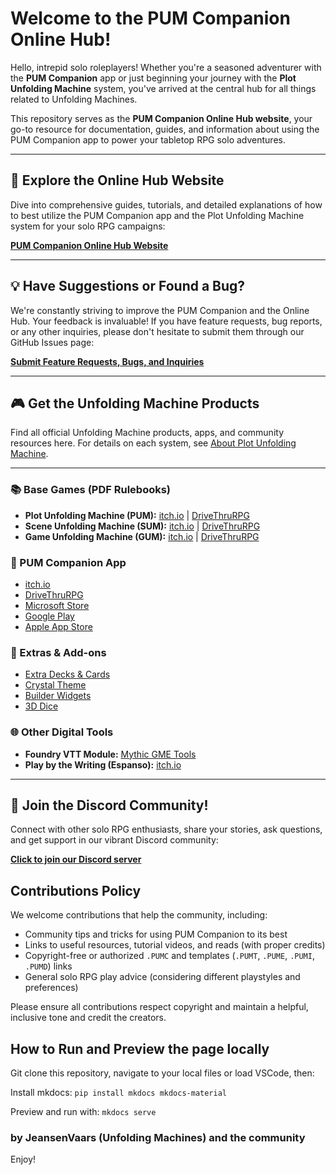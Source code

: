 # Welcome to the PUM Companion Online Hub!

Hello, intrepid solo roleplayers! Whether you're a seasoned adventurer with the **PUM Companion** app or just beginning your journey with the **Plot Unfolding Machine** system, you've arrived at the central hub for all things related to Unfolding Machines.

This repository serves as the **PUM Companion Online Hub website**, your go-to resource for documentation, guides, and information about using the PUM Companion app to power your tabletop RPG solo adventures.

---

## 🔗 Explore the Online Hub Website

Dive into comprehensive guides, tutorials, and detailed explanations of how to best utilize the PUM Companion app and the Plot Unfolding Machine system for your solo RPG campaigns:

[**PUM Companion Online Hub Website**](https://unfolding-machines.github.io/pumc-info-hub)

---

## 💡 Have Suggestions or Found a Bug?

We're constantly striving to improve the PUM Companion and the Online Hub. Your feedback is invaluable! If you have feature requests, bug reports, or any other inquiries, please don't hesitate to submit them through our GitHub Issues page:

[**Submit Feature Requests, Bugs, and Inquiries**](https://github.com/Unfolding-Machines/pumc-info-hub/issues)

---

## 🎮 Get the Unfolding Machine Products

Find all official Unfolding Machine products, apps, and community resources here. For details on each system, see [About Plot Unfolding Machine](about-pum.md).

---

### 📚 Base Games (PDF Rulebooks)

-   **Plot Unfolding Machine (PUM):** [itch.io](https://jeansenvaars.itch.io/plot-unfolding-machine) | [DriveThruRPG](https://www.drivethrurpg.com/en/product/457293/plot-unfolding-machine)
-   **Scene Unfolding Machine (SUM):** [itch.io](https://jeansenvaars.itch.io/scene-unfolding-machine) | [DriveThruRPG](https://www.drivethrurpg.com/en/product/463701/scene-unfolding-machine)
-   **Game Unfolding Machine (GUM):** [itch.io](https://jeansenvaars.itch.io/game-unfolding-machine) | [DriveThruRPG](https://www.drivethrurpg.com/en/product/449739/game-unfolding-machine)

### 📱 PUM Companion App

-   [itch.io](https://jeansenvaars.itch.io/pum-companion)
-   [DriveThruRPG](https://www.drivethrurpg.com/en/product/449739/game-unfolding-machine)
-   [Microsoft Store](https://apps.microsoft.com/detail/9pf8wxlvpc7s)
-   [Google Play](https://play.google.com/store/apps/details?id=com.jeansensmachines.pum&hl=en)
-   [Apple App Store](https://apps.apple.com/de/app/pum-companion-rpg-storytelling/id6557070415)

### 🎲 Extras & Add-ons

-   [Extra Decks & Cards](https://jeansenvaars.itch.io/pum-companion-extra-decks-cards)
-   [Crystal Theme](https://jeansenvaars.itch.io/pumc-crystal)
-   [Builder Widgets](https://jeansenvaars.itch.io/pumc-builder-widgets)
-   [3D Dice](https://jeansenvaars.itch.io/pumc-3d-dice)

### 🌐 Other Digital Tools

-   **Foundry VTT Module:** [Mythic GME Tools](https://foundryvtt.com/packages/mythic-gme-tools)
-   **Play by the Writing (Espanso):** [itch.io](https://jeansenvaars.itch.io/play-by-the-writing)

---

## 💬 Join the Discord Community!

Connect with other solo RPG enthusiasts, share your stories, ask questions, and get support in our vibrant Discord community:

[**Click to join our Discord server**](https://discord.gg/k2rQMa33Kq)

## Contributions Policy
We welcome contributions that help the community, including:

- Community tips and tricks for using PUM Companion to its best
- Links to useful resources, tutorial videos, and reads (with proper credits)
- Copyright-free or authorized `.PUMC` and templates (`.PUMT`, `.PUME`, `.PUMI`, `.PUMD`) links
- General solo RPG play advice (considering different playstyles and preferences)

Please ensure all contributions respect copyright and maintain a helpful, inclusive tone and credit the creators.

## How to Run and Preview the page locally
Git clone this repository, navigate to your local files or load VSCode, then:

Install mkdocs: `pip install mkdocs mkdocs-material`

Preview and run with: `mkdocs serve`

### by JeansenVaars (Unfolding Machines) and the community
Enjoy!
